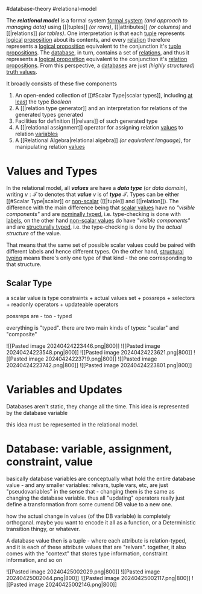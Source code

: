 #database-theory #relational-model 

The ***relational model*** is a formal system [formal system](https://en.wikipedia.org/wiki/Formal_system "Formal system") *(and approach to managing data)* using [[|tuples]] *(or rows)*, [[|attributes]] *(or columns)* and [[|relations]] *(or tables)*. One interpretation is that each <u>tuple</u> represents [logical](https://en.wikipedia.org/wiki/Logic "Logic") [proposition](https://en.wikipedia.org/wiki/Propositions "Propositions") about its contents, and every <u>relation</u> therefore represents a <u>logical proposition</u> equivalent to the conjunction it's <u>tuple propositions</u>. The <u>database</u>, in turn, contains a set of <u>relations</u>, and thus it represents a <u>logical proposition</u> equivalent to the conjunction it's <u>relation propositions</u>. From this perspective, a <u>databases</u> are just *(highly structured)* [truth values](https://en.wikipedia.org/wiki/Truth_value).

It broadly consists of these five components
1. An open-ended collection of [[#Scalar Type|scalar types]], including <u>at least</u> the type $Boolean$ 
2. A [[|relation type generator]] and an interpretation for relations of the generated types generated
3. Facilities for definition [[|relvars]] of such generated type
4. A [[|relational assignment]] operator for assigning relation <u>values</u> to relation <u>variables</u>
5. A [[Relational Algebra|relational algebra]] *(or equivalent language)*, for manipulating relation <u>values</u>

# Values and Types
In the relational model, all ***values*** are have a ***data type*** (*or data domain*), writing $v : \mathcal{T}$ to denotes that ***value*** $v$ is of ***type*** $\mathcal{T}$. Types can be either [[#Scalar Type|scalar]] or <u>non-scalar</u> ([[|tuple]] and [[|relation]]). The difference with the main difference being that <u>scalar values</u> have no *"visible components"* and are [nominally typed](https://en.wikipedia.org/wiki/Nominal_type_system), i.e. type-checking is done with <u>labels</u>, on the other hand <u>non-scalar values</u> do have *"visible components"* and are [structurally typed](https://en.wikipedia.org/wiki/Structural_type_system), i.e. the type-checking is done by the *actual structure* of the value.

That means that the same set of possible scalar values could be paired with different labels and hence different types. On the other hand, <u>structural typing</u> means there's only one type of that kind - the one corresponding to that structure.

## Scalar Type
a scalar value is type constraints + actual values set + possreps + selectors + readonly operators + updateable operators

possreps are - too - typed




everything is "typed". there are two main kinds of types: "scalar" and "composite"

![[Pasted image 20240424223446.png|800]]
![[Pasted image 20240424223548.png|800]]
![[Pasted image 20240424223621.png|800]]
![[Pasted image 20240424223719.png|800]]
![[Pasted image 20240424223742.png|800]]
![[Pasted image 20240424223801.png|800]]







# Variables and Updates
Databases aren't static, they change all the time. This idea is represented by the database variable

this idea must be represented in the relational model. 


# Database: variable, assignment, constraint, value
basically database variables are conceptually what hold the entire database value - and any smaller variables: relvars, tuple vars, etc, are just "pseudovariables" in the sense that - changing them is the same as changing the database variable. thus all "updating" operators really just define a transformation from some currend DB value to a new one. 

how the actual change in values (of the DB variable) is completely orthoganal. maybe you want to encode it all as a function, or a Deterministic transition thingy, or whatever. 

A database value then is a tuple - where each attribute is relation-typed, and it is each of these attribute values that are "relvars".
together, it also comes with the "context" that stores type information, constraint information, and so on


![[Pasted image 20240425002029.png|800]]
![[Pasted image 20240425002044.png|800]]
![[Pasted image 20240425002117.png|800]]
![[Pasted image 20240425002146.png|800]]





